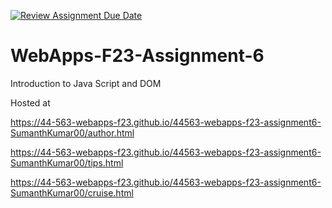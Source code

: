 [![Review Assignment Due Date](https://classroom.github.com/assets/deadline-readme-button-24ddc0f5d75046c5622901739e7c5dd533143b0c8e959d652212380cedb1ea36.svg)](https://classroom.github.com/a/b9NC0g7h)
# WebApps-F23-Assignment-6
Introduction to Java Script and DOM

Hosted at 

https://44-563-webapps-f23.github.io/44563-webapps-f23-assignment6-SumanthKumar00/author.html

https://44-563-webapps-f23.github.io/44563-webapps-f23-assignment6-SumanthKumar00/tips.html

https://44-563-webapps-f23.github.io/44563-webapps-f23-assignment6-SumanthKumar00/cruise.html
